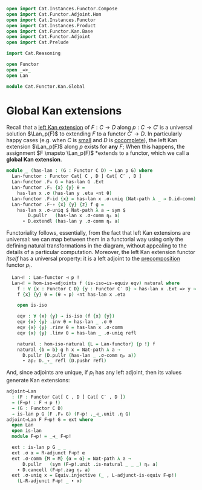 ```agda
open import Cat.Instances.Functor.Compose
open import Cat.Functor.Adjoint.Hom
open import Cat.Instances.Functor
open import Cat.Instances.Product
open import Cat.Functor.Kan.Base
open import Cat.Functor.Adjoint
open import Cat.Prelude

import Cat.Reasoning

open Functor
open _=>_
open Lan

module Cat.Functor.Kan.Global
```

<!--
```agda
  {o ℓ o′ ℓ′ o′′ ℓ′′}
  {C : Precategory o ℓ}
  {C′ : Precategory o′ ℓ′}
  {D : Precategory o′′ ℓ′′}
  (p : Functor C C′)
  where
```
-->

# Global Kan extensions

Recall that a [left Kan extension] of $F : C \to D$ along $p : C \to C'$
is a universal solution $\Lan_p(F)$ to extending $F$ to a functor $C'
\to D$. In particularly happy cases (e.g. when $C$ is [small] and $D$ is
[cocomplete]), the left Kan extension $\Lan_p(F)$ along $p$ exists for
**any** $F$; When this happens, the assignment $F \mapsto \Lan_p(F)$
*extends to a functor, which we call a **global Kan extension**.

[left Kan extension]: Cat.Functor.Kan.html
[small]: 1Lab.intro.html#universes-and-size-issues
[cocomplete]: Cat.Diagram.Colimit.Base.html#cocompleteness

<!--
```agda
private
  module D = Cat.Reasoning D
  module C = Cat.Reasoning C
  module C′ = Cat.Reasoning C′
```
-->

```agda
module _ (has-lan : (G : Functor C D) → Lan p G) where
  Lan-functor : Functor Cat[ C , D ] Cat[ C′ , D ]
  Lan-functor .F₀ G = has-lan G .Ext
  Lan-functor .F₁ {x} {y} θ =
    has-lan x .σ (has-lan y .eta ∘nt θ)
  Lan-functor .F-id {x} = has-lan x .σ-uniq (Nat-path λ _ → D.id-comm)
  Lan-functor .F-∘ {x} {y} {z} f g =
    has-lan x .σ-uniq $ Nat-path λ a → sym $
        D.pullr   (has-lan x .σ-comm ηₚ a)
      ∙ D.extendl (has-lan y .σ-comm ηₚ a)
```

Functoriality follows, essentially, from the fact that left Kan
extensions are universal: we can map between them in a functorial way
using only the defining natural transformations in the diagram, without
appealing to the details of a particular computation. Moreover, the left
Kan extension functor _itself_ has a universal property: it is a left
adjoint to the [precomposition] functor $p_!$.

[precomposition]: Cat.Instances.Functor.Compose.html

```agda
  Lan⊣! : Lan-functor ⊣ p !
  Lan⊣! = hom-iso→adjoints f (is-iso→is-equiv eqv) natural where
    f : ∀ {x : Functor C D} {y : Functor C′ D} → has-lan x .Ext => y → x => y F∘ p
    f {x} {y} θ = (θ ◂ p) ∘nt has-lan x .eta

    open is-iso

    eqv : ∀ {x} {y} → is-iso (f {x} {y})
    eqv {x} {y} .inv θ = has-lan _ .σ θ
    eqv {x} {y} .rinv θ = has-lan x .σ-comm
    eqv {x} {y} .linv θ = has-lan _ .σ-uniq refl

    natural : hom-iso-natural {L = Lan-functor} {p !} f
    natural {b = b} g h x = Nat-path λ a →
      D.pullr (D.pullr (has-lan _ .σ-comm ηₚ a))
      ∙ ap₂ D._∘_ refl (D.pushr refl)
```

And, since adjoints are unique, if $p_!$ has any left adjoint, then its
values generate Kan extensions:

```agda
adjoint→Lan
  : (F : Functor Cat[ C , D ] Cat[ C′ , D ])
  → (F⊣p! : F ⊣ p !)
  → (G : Functor C D)
  → is-lan p G (F .F₀ G) (F⊣p! ._⊣_.unit .η G)
adjoint→Lan F F⊣p! G = ext where
  open Lan
  open is-lan
  module F⊣p! = _⊣_ F⊣p!

  ext : is-lan p G _ _
  ext .σ α = R-adjunct F⊣p! α
  ext .σ-comm {M = M} {α = α} = Nat-path λ a →
      D.pullr   (sym (F⊣p!.unit .is-natural _ _ _) ηₚ a)
    ∙ D.cancell (F⊣p!.zag ηₚ a)
  ext .σ-uniq x = Equiv.injective (_ , L-adjunct-is-equiv F⊣p!)
    (L-R-adjunct F⊣p! _ ∙ x)
```
